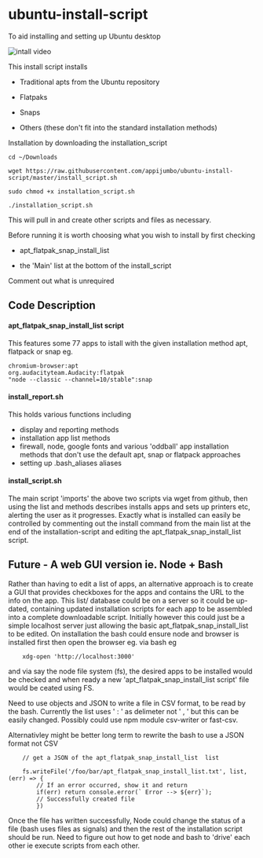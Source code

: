 # ubuntu-install-script
To aid installing and setting up Ubuntu desktop

![intall video](https://raw.githubusercontent.com/appijumbo/ubuntu-install-script/master/gify_install_1200_3fps.gif)


This install script installs

* Traditional apts from the Ubuntu repository

* Flatpaks

* Snaps

* Others (these don't fit into the standard installation methods)

Installation by downloading the installation_script

```
cd ~/Downloads

wget https://raw.githubusercontent.com/appijumbo/ubuntu-install-script/master/install_script.sh 

sudo chmod +x installation_script.sh

./installation_script.sh

```

This will pull in and create other scripts and files as necessary.

Before running it is worth choosing what you wish to install by first checking

* apt_flatpak_snap_install_list

* the 'Main' list at the bottom of the install_script

Comment out what is unrequired



## Code Description

#### apt_flatpak_snap_install_list script 
This features some 77 apps to istall with the given installation method apt, flatpack or snap eg.

```
chromium-browser:apt
org.audacityteam.Audacity:flatpak
"node --classic --channel=10/stable":snap
```

#### install_report.sh
This holds various functions including
* display and reporting methods
* installation app list methods
* firewall, node, google fonts and various 'oddball' app installation methods that don't use the default apt, snap or flatpack approaches
* setting up .bash_aliases aliases


#### install_script.sh
The main script 'imports' the above two scripts via wget from github, then using the list and methods describes installs apps and sets up printers etc, alerting the user as it progresses. Exactly what is installed can easily be controlled by commenting out the install command from the main list at the end of the installation-script and editing the apt_flatpak_snap_install_list script.


## Future - A web GUI version ie. Node + Bash
Rather than having to edit a list of apps, an alternative approach is to create a GUI that provides checkboxes for the apps and contains the URL to the info on the app. This list/ database could be on a server so it could be up-dated, containing updated installation scripts for each app to be assembled into a complete downloadable script. Initially however this could just be a simple localhost server just allowing the basic apt_flatpak_snap_install_list to be edited. On installation the bash could ensure node and browser is installed first then open the browser eg. via bash eg 

``` 
    xdg-open 'http://localhost:3000' 

```

and via say the node file system (fs), the desired apps to be installed would be checked and when ready a new 'apt_flatpak_snap_install_list script' file would be ceated using FS. 

Need to use objects and JSON to write a file in CSV format, to be read by the bash. Currently the list uses ' : ' as delimeter not ' , ' but this can be easily changed. Possibly could use npm module csv-writer or fast-csv.

Alternativley might be better long term to rewrite the bash to use a JSON format not CSV

```
    // get a JSON of the apt_flatpak_snap_install_list  list
    
    fs.writeFile('/foo/bar/apt_flatpak_snap_install_list.txt', list, (err) => {
        // If an error occurred, show it and return
        if(err) return console.error(` Error --> ${err}`);
        // Successfully created file
        })
```

Once the file has written successfully, Node could change the status of a file (bash uses files as signals) and then the rest of the installation script should be run. Need to figure out how to get node and bash to 'drive' each other ie execute scripts from each other.





